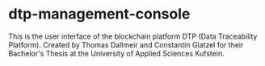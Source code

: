 # dtp-management-console
This is the user interface of the blockchain platform DTP (Data Traceability Platform). Created by Thomas Dallmeir and Constantin Glatzel for their Bachelor's Thesis at the University of Applied Sciences Kufstein.
